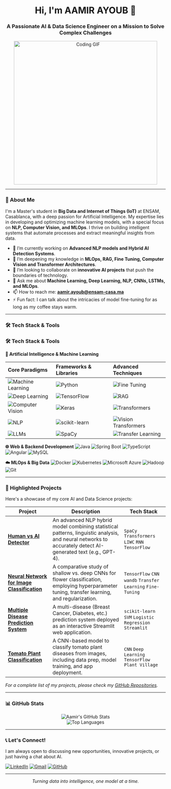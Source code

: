 <h1 align="center">Hi, I'm AAMIR AYOUB 👋</h1>
<h3 align="center">A Passionate AI & Data Science Engineer on a Mission to Solve Complex Challenges</h3>

<p align="center">
  <img src="https://media.giphy.com/media/qgQUggAC3Pfv687qPC/giphy.gif" alt="Coding GIF" width="450"/>
</p>

---

### 🚀 About Me

I'm a Master's student in **Big Data and Internet of Things (IoT)** at ENSAM, Casablanca, with a deep passion for Artificial Intelligence. My expertise lies in developing and optimizing machine learning models, with a special focus on **NLP, Computer Vision, and MLOps**. I thrive on building intelligent systems that automate processes and extract meaningful insights from data.

- 🔭 I’m currently working on **Advanced NLP models and Hybrid AI Detection Systems**.
- 🌱 I’m deepening my knowledge in **MLOps, RAG, Fine Tuning, Computer Vision and Transformer Architectures**.
- 👯 I’m looking to collaborate on **innovative AI projects** that push the boundaries of technology.
- 💬 Ask me about **Machine Learning, Deep Learning, NLP, CNNs, LSTMs, and MLOps**.
- 📫 How to reach me: **aamir.ayoub@ensam-casa.ma**
- ⚡ Fun fact: I can talk about the intricacies of model fine-tuning for as long as my coffee stays warm.

---

### 🛠️ Tech Stack & Tools

### 🛠️ Tech Stack & Tools

**🤖 Artificial Intelligence & Machine Learning**

| Core Paradigms | Frameworks & Libraries | Advanced Techniques |
| :--- | :--- | :--- |
| ![Machine Learning](https://img.shields.io/badge/Machine_Learning-01D8A4?style=for-the-badge&logo=ai&logoColor=white) | ![Python](https://img.shields.io/badge/Python-3776AB?style=for-the-badge&logo=python&logoColor=white) | ![Fine Tuning](https://img.shields.io/badge/Fine_Tuning-2E8B57?style=for-the-badge&logo=nvidia&logoColor=white) |
| ![Deep Learning](https://img.shields.io/badge/Deep_Learning-FF6F00?style=for-the-badge&logo=deeplearning&logoColor=white) | ![TensorFlow](https://img.shields.io/badge/TensorFlow-FF6F00?style=for-the-badge&logo=tensorflow&logoColor=white) | ![RAG](https://img.shields.io/badge/RAG_(Retrieval_Augmented_Generation)-8A2BE2?style=for-the-badge&logo=openai&logoColor=white) |
| ![Computer Vision](https://img.shields.io/badge/Computer_Vision-5C2D91?style=for-the-badge&logo=opencv&logoColor=white) | ![Keras](https://img.shields.io/badge/Keras-D00000?style=for-the-badge&logo=keras&logoColor=white) | ![Transformers](https://img.shields.io/badge/Transformers-FFD21E?style=for-the-badge&logo=huggingface&logoColor=black) |
| ![NLP](https://img.shields.io/badge/Natural_Language_Processing-007ACC?style=for-the-badge&logo=ai&logoColor=white) | ![scikit-learn](https://img.shields.io/badge/scikit--learn-F7931E?style=for-the-badge&logo=scikit-learn&logoColor=white) | ![Vision Transformers](https://img.shields.io/badge/Vision_Transformers_(ViT)-DC143C?style=for-the-badge&logo=google&logoColor=white) |
| ![LLMs](https://img.shields.io/badge/Large_Language_Models-000080?style=for-the-badge&logo=openai&logoColor=white) | ![SpaCy](https://img.shields.io/badge/SpaCy-09A3D5?style=for-the-badge&logo=spacy&logoColor=white) | ![Transfer Learning](https://img.shields.io/badge/Transfer_Learning-228B22?style=for-the-badge&logo=ai&logoColor=white) |

**🌐 Web & Backend Development**
![Java](https://img.shields.io/badge/Java-ED8B00?style=for-the-badge&logo=openjdk&logoColor=white)
![Spring Boot](https://img.shields.io/badge/Spring_Boot-6DB33F?style=for-the-badge&logo=spring-boot&logoColor=white)
![TypeScript](https://img.shields.io/badge/TypeScript-007ACC?style=for-the-badge&logo=typescript&logoColor=white)
![Angular](https://img.shields.io/badge/Angular-DD0031?style=for-the-badge&logo=angular&logoColor=white)
![MySQL](https://img.shields.io/badge/MySQL-4479A1?style=for-the-badge&logo=mysql&logoColor=white)

**☁️ MLOps & Big Data**
![Docker](https://img.shields.io/badge/Docker-2496ED?style=for-the-badge&logo=docker&logoColor=white)
![Kubernetes](https://img.shields.io/badge/Kubernetes-326CE5?style=for-the-badge&logo=kubernetes&logoColor=white)
![Microsoft Azure](https://img.shields.io/badge/Microsoft_Azure-0078D4?style=for-the-badge&logo=microsoft-azure&logoColor=white)
![Hadoop](https://img.shields.io/badge/Apache_Hadoop-66CCFF?style=for-the-badge&logo=apachehadoop&logoColor=black)
![Git](https://img.shields.io/badge/Git-F05032?style=for-the-badge&logo=git&logoColor=white)

---

### 🎯 Highlighted Projects

Here's a showcase of my core AI and Data Science projects:

| Project | Description | Tech Stack |
|---------|-------------|------------|
| **[Human vs AI Detector](https://github.com/AamirAyoub123/Human-vs-AI-Detector)** | An advanced NLP hybrid model combining statistical patterns, linguistic analysis, and neural networks to accurately detect AI-generated text (e.g., GPT-4). | `SpaCy` `Transformers` `LIWC` `RNN` `TensorFlow` |
| **[Neural Network for Image Classification](https://github.com/AamirAyoub123/Image-Classification-Flowers)** | A comparative study of shallow vs. deep CNNs for flower classification, employing hyperparameter tuning, transfer learning, and regularization. | `TensorFlow` `CNN` `wandb` `Transfer Learning` `Fine-Tuning` |
| **[Multiple Disease Prediction System](https://github.com/AamirAyoub123/Disease-Prediction-System)** | A multi-disease (Breast Cancer, Diabetes, etc.) prediction system deployed as an interactive Streamlit web application. | `scikit-learn` `SVM` `Logistic Regression` `Streamlit` |
| **[Tomato Plant Classification](https://github.com/AamirAyoub123/Tomato-Plant-Classification)** | A CNN-based model to classify tomato plant diseases from images, including data prep, model training, and app deployment. | `CNN` `Deep Learning` `TensorFlow` `Plant Village` |

*For a complete list of my projects, please check my [GitHub Repositories](https://github.com/AamirAyoub123?tab=repositories).*

---

### 📊 GitHub Stats

<p align="center">
  <img src="https://github-readme-stats.vercel.app/api?username=AamirAyoub123&show_icons=true&theme=radical" alt="Aamir's GitHub Stats" />
  <br/>
  <img src="https://github-readme-stats.vercel.app/api/top-langs/?username=AamirAyoub123&layout=compact&theme=radical" alt="Top Languages" />
</p>

---

### 📞 Let's Connect!

I am always open to discussing new opportunities, innovative projects, or just having a chat about AI.

[![LinkedIn](https://img.shields.io/badge/LinkedIn-0A66C2?style=for-the-badge&logo=linkedin&logoColor=white)](https://linkedin.com/in/ayoub-aamir-5971a82b5)
[![Gmail](https://img.shields.io/badge/Gmail-EA4335?style=for-the-badge&logo=gmail&logoColor=white)](mailto:aamir.ayoub@ensam-casa.ma)
[![GitHub](https://img.shields.io/badge/GitHub-181717?style=for-the-badge&logo=github&logoColor=white)](https://github.com/AamirAyoub123)

---
<p align="center"> <i>Turning data into intelligence, one model at a time.</i> </p>
